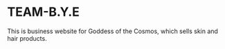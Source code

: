 # TEAM-B.Y.E
This is business website for Goddess of the Cosmos, which sells skin and hair products.
